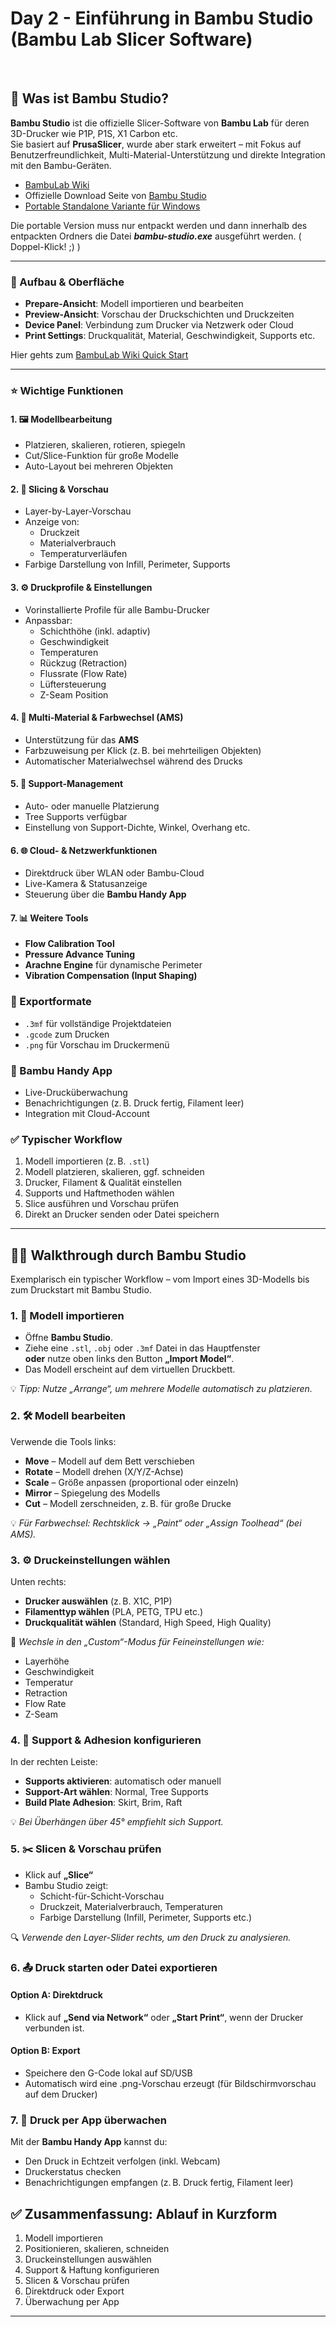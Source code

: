 # Day 2 - Einführung in Bambu Studio (Bambu Lab Slicer Software)
<br>


## 🔧 Was ist Bambu Studio?

**Bambu Studio** ist die offizielle Slicer-Software von **Bambu Lab** für deren 3D-Drucker wie P1P, P1S, X1 Carbon etc.  
Sie basiert auf **PrusaSlicer**, wurde aber stark erweitert – mit Fokus auf Benutzerfreundlichkeit, Multi-Material-Unterstützung und direkte Integration mit den Bambu-Geräten.

* [BambuLab Wiki](https://wiki.bambulab.com/en/home)
* Offizielle Download Seite von [Bambu Studio](https://bambulab.com/en/download/studio)
* [Portable Standalone Variante für Windows](https://github.com/bambulab/BambuStudio/releases/download/V02.00.03.54/Bambu_Studio_win-v02.00.03.54-20250424182834.zip)

Die portable Version muss nur entpackt werden und dann innerhalb des entpackten Ordners die Datei ***bambu-studio.exe*** ausgeführt werden. ( Doppel-Klick! ;) )

---


### 🧭 Aufbau & Oberfläche

- **Prepare-Ansicht**: Modell importieren und bearbeiten
- **Preview-Ansicht**: Vorschau der Druckschichten und Druckzeiten
- **Device Panel**: Verbindung zum Drucker via Netzwerk oder Cloud
- **Print Settings**: Druckqualität, Material, Geschwindigkeit, Supports etc.

Hier gehts zum [BambuLab Wiki Quick Start](https://wiki.bambulab.com/en/software/bambu-studio/studio-quick-start)

---

### ⭐️ Wichtige Funktionen

#### 1. 🖼️ Modellbearbeitung
- Platzieren, skalieren, rotieren, spiegeln
- Cut/Slice-Funktion für große Modelle
- Auto-Layout bei mehreren Objekten

#### 2. 🧵 Slicing & Vorschau
- Layer-by-Layer-Vorschau
- Anzeige von:
  - Druckzeit
  - Materialverbrauch
  - Temperaturverläufen
- Farbige Darstellung von Infill, Perimeter, Supports

#### 3. ⚙️ Druckprofile & Einstellungen
- Vorinstallierte Profile für alle Bambu-Drucker
- Anpassbar:
  - Schichthöhe (inkl. adaptiv)
  - Geschwindigkeit
  - Temperaturen
  - Rückzug (Retraction)
  - Flussrate (Flow Rate)
  - Lüftersteuerung
  - Z-Seam Position

#### 4. 🎨 Multi-Material & Farbwechsel (AMS)
- Unterstützung für das **AMS**
- Farbzuweisung per Klick (z. B. bei mehrteiligen Objekten)
- Automatischer Materialwechsel während des Drucks

#### 5. 🧱 Support-Management
- Auto- oder manuelle Platzierung
- Tree Supports verfügbar
- Einstellung von Support-Dichte, Winkel, Overhang etc.

#### 6. 🌐 Cloud- & Netzwerkfunktionen
- Direktdruck über WLAN oder Bambu-Cloud
- Live-Kamera & Statusanzeige
- Steuerung über die **Bambu Handy App**

#### 7. 📊 Weitere Tools
- **Flow Calibration Tool**
- **Pressure Advance Tuning**
- **Arachne Engine** für dynamische Perimeter
- **Vibration Compensation (Input Shaping)**


### 📁 Exportformate
- `.3mf` für vollständige Projektdateien
- `.gcode` zum Drucken
- `.png` für Vorschau im Druckermenü


### 📱 Bambu Handy App
- Live-Drucküberwachung
- Benachrichtigungen (z. B. Druck fertig, Filament leer)
- Integration mit Cloud-Account


### ✅ Typischer Workflow

1. Modell importieren (z. B. `.stl`)
2. Modell platzieren, skalieren, ggf. schneiden
3. Drucker, Filament & Qualität einstellen
4. Supports und Haftmethoden wählen
5. Slice ausführen und Vorschau prüfen
6. Direkt an Drucker senden oder Datei speichern

---


## 🚶‍♂️ Walkthrough durch Bambu Studio

Exemplarisch ein typischer Workflow – vom Import eines 3D-Modells bis zum Druckstart mit Bambu Studio.


### 1. 📂 Modell importieren

- Öffne **Bambu Studio**.
- Ziehe eine `.stl`, `.obj` oder `.3mf` Datei in das Hauptfenster  
  **oder** nutze oben links den Button **„Import Model“**.
- Das Modell erscheint auf dem virtuellen Druckbett.

💡 *Tipp: Nutze „Arrange“, um mehrere Modelle automatisch zu platzieren.*


### 2. 🛠 Modell bearbeiten

Verwende die Tools links:

- **Move** – Modell auf dem Bett verschieben  
- **Rotate** – Modell drehen (X/Y/Z-Achse)  
- **Scale** – Größe anpassen (proportional oder einzeln)  
- **Mirror** – Spiegelung des Modells  
- **Cut** – Modell zerschneiden, z. B. für große Drucke

💡 *Für Farbwechsel: Rechtsklick → „Paint“ oder „Assign Toolhead“ (bei AMS).*


### 3. ⚙️ Druckeinstellungen wählen

Unten rechts:

- **Drucker auswählen** (z. B. X1C, P1P)
- **Filamenttyp wählen** (PLA, PETG, TPU etc.)
- **Druckqualität wählen** (Standard, High Speed, High Quality)

🔧 *Wechsle in den „Custom“-Modus für Feineinstellungen wie:*
- Layerhöhe
- Geschwindigkeit
- Temperatur
- Retraction
- Flow Rate
- Z-Seam


### 4. 🧱 Support & Adhesion konfigurieren

In der rechten Leiste:

- **Supports aktivieren**: automatisch oder manuell  
- **Support-Art wählen**: Normal, Tree Supports  
- **Build Plate Adhesion**: Skirt, Brim, Raft

💡 *Bei Überhängen über 45° empfiehlt sich Support.*


### 5. ✂️ Slicen & Vorschau prüfen

- Klick auf **„Slice“**
- Bambu Studio zeigt:
  - Schicht-für-Schicht-Vorschau
  - Druckzeit, Materialverbrauch, Temperaturen
  - Farbige Darstellung (Infill, Perimeter, Supports etc.)

🔍 *Verwende den Layer-Slider rechts, um den Druck zu analysieren.*


### 6. 📤 Druck starten oder Datei exportieren

#### Option A: Direktdruck
- Klick auf **„Send via Network“** oder **„Start Print“**, wenn der Drucker verbunden ist.

#### Option B: Export
- Speichere den G-Code lokal auf SD/USB
- Automatisch wird eine .png-Vorschau erzeugt (für Bildschirmvorschau auf dem Drucker)


### 7. 📱 Druck per App überwachen

Mit der **Bambu Handy App** kannst du:

- Den Druck in Echtzeit verfolgen (inkl. Webcam)
- Druckerstatus checken
- Benachrichtigungen empfangen (z. B. Druck fertig, Filament leer)



## ✅ Zusammenfassung: Ablauf in Kurzform

1. Modell importieren  
2. Positionieren, skalieren, schneiden  
3. Druckeinstellungen auswählen  
4. Support & Haftung konfigurieren  
5. Slicen & Vorschau prüfen  
6. Direktdruck oder Export  
7. Überwachung per App

---
